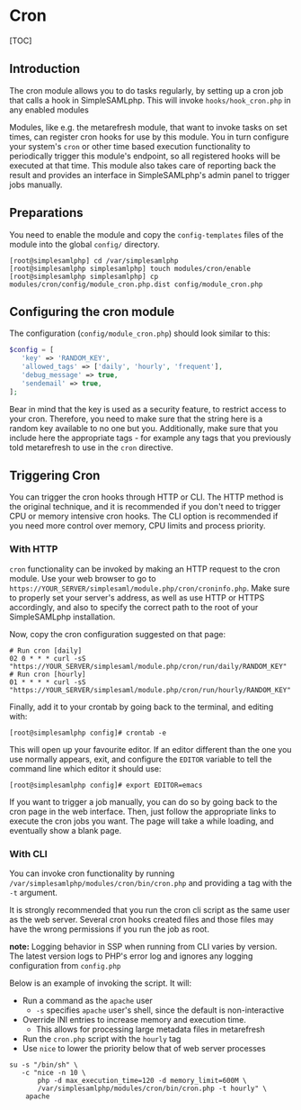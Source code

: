 # Cron

[TOC]

## Introduction

The cron module allows you to do tasks regularly, by setting up a cron
job that calls a hook in SimpleSAMLphp.  This will invoke
`hooks/hook_cron.php` in any enabled modules

Modules, like e.g. the metarefresh module, that want to invoke tasks
on set times, can register cron hooks for use by this module. You in turn
configure your system's `cron` or other time based execution functionality
to periodically trigger this module's endpoint, so all registered hooks
will be executed at that time. This module also takes care of reporting
back the result and provides an interface in SimpleSAMLphp's admin
panel to trigger jobs manually.

## Preparations

You need to enable the module and copy the `config-templates` files of the module into the global `config/` directory.

```shell
[root@simplesamlphp] cd /var/simplesamlphp
[root@simplesamlphp simplesamlphp] touch modules/cron/enable
[root@simplesamlphp simplesamlphp] cp modules/cron/config/module_cron.php.dist config/module_cron.php
```

## Configuring the cron module

The configuration (`config/module_cron.php`) should look similar to this:

```php
$config = [
   'key' => 'RANDOM_KEY',
   'allowed_tags' => ['daily', 'hourly', 'frequent'],
   'debug_message' => true,
   'sendemail' => true,
];
```

Bear in mind that the key is used as a security feature, to restrict
access to your cron. Therefore, you need to make sure that the string
here is a random key available to no one but you. Additionally, make
sure that you include here the appropriate tags - for example any tags
that you previously told metarefresh to use in the `cron` directive.

## Triggering Cron

You can trigger the cron hooks through HTTP or CLI.  The HTTP method
is the original technique, and it is recommended if you don't need to
trigger CPU or memory intensive cron hooks.  The CLI option is
recommended if you need more control over memory, CPU limits and
process priority.

### With HTTP

`cron` functionality can be invoked by making an HTTP request to the
cron module.  Use your web browser to go to
`https://YOUR_SERVER/simplesaml/module.php/cron/croninfo.php`. Make
sure to properly set your server's address, as well as use HTTP or
HTTPS accordingly, and also to specify the correct path to the root of
your SimpleSAMLphp installation.

Now, copy the cron configuration suggested on that page:

```text
# Run cron [daily]
02 0 * * * curl -sS "https://YOUR_SERVER/simplesaml/module.php/cron/run/daily/RANDOM_KEY"
# Run cron [hourly]
01 * * * * curl -sS "https://YOUR_SERVER/simplesaml/module.php/cron/run/hourly/RANDOM_KEY"
```

Finally, add it to your crontab by going back to the terminal, and editing with:

```shell
[root@simplesamlphp config]# crontab -e
```

This will open up your favourite editor. If an editor different than
the one you use normally appears, exit, and configure the `EDITOR`
variable to tell the command line which editor it should use:

```shell
[root@simplesamlphp config]# export EDITOR=emacs
```

If you want to trigger a job manually, you can do
so by going back to the cron page in the web interface. Then, just
follow the appropriate links to execute the cron jobs you want. The
page will take a while loading, and eventually show a blank page.

### With CLI

You can invoke cron functionality by running
`/var/simplesamlphp/modules/cron/bin/cron.php` and providing a tag
with the `-t` argument.

It is strongly recommended that you run the cron cli script as the
same user as the web server.  Several cron hooks created files and
those files may have the wrong permissions if you run the job as root.

**note:** Logging behavior in SSP when running from CLI varies by
version. The latest version logs to PHP's error log and ignores any
logging configuration from `config.php`

Below is an example of invoking the script. It will:

* Run a command as the `apache` user
  * `-s` specifies `apache` user's shell, since the default is non-interactive
* Override INI entries to increase memory and execution time.
  * This allows for processing large metadata files in metarefresh
* Run the `cron.php` script with the `hourly` tag
* Use `nice` to lower the priority below that of web server processes

```shell
su -s "/bin/sh" \
   -c "nice -n 10 \
       php -d max_execution_time=120 -d memory_limit=600M \
       /var/simplesamlphp/modules/cron/bin/cron.php -t hourly" \
    apache

```
